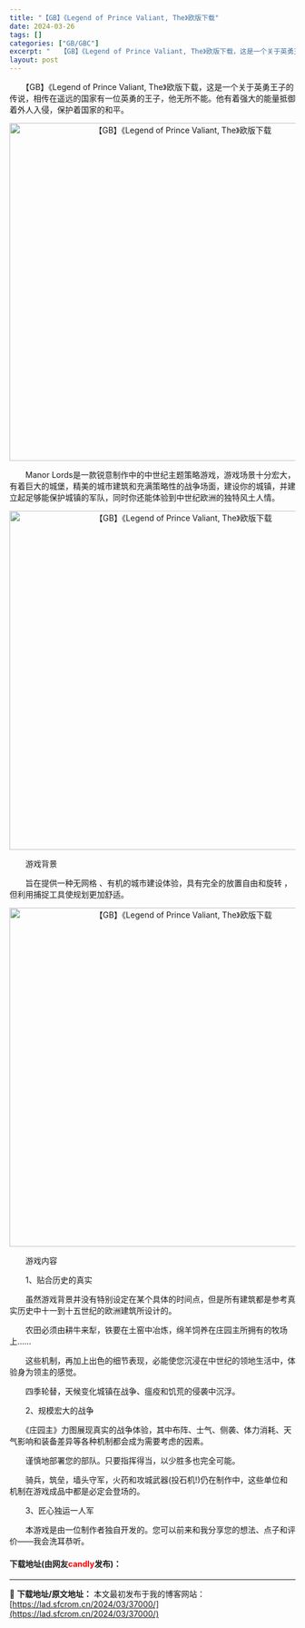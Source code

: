 ```yaml
---
title: "【GB】《Legend of Prince Valiant, The》欧版下载"
date: 2024-03-26
tags: []
categories: ["GB/GBC"]
excerpt: "　　【GB】《Legend of Prince Valiant, The》欧版下载，这是一个关于英勇王子的传说，相传在遥远的国家有一位英勇的王子，他无所不能。他有着强大的能量抵御着外人入侵，保护着国家的和平。 　　Manor Lords是一款锐意制作中的中世纪主题策略游戏，游戏场景十分宏大，有着巨大&hellip;"
layout: post
---
```


 <p>　　【GB】《Legend of Prince Valiant, The》欧版下载，这是一个关于英勇王子的传说，相传在遥远的国家有一位英勇的王子，他无所不能。他有着强大的能量抵御着外人入侵，保护着国家的和平。</p> <p align="center"><img align="" border="0" src="https://lad.sfcrom.cn/wp-content/uploads/2024/03/20240326_6602864bd6b4f.png" width="595" alt="【GB】《Legend of Prince Valiant, The》欧版下载" /></p> <p>　　Manor Lords是一款锐意制作中的中世纪主题策略游戏，游戏场景十分宏大，有着巨大的城堡，精美的城市建筑和充满策略性的战争场面，建设你的城镇，并建立起足够能保护城镇的军队，同时你还能体验到中世纪欧洲的独特风土人情。</p> <p align="center"><img align="" border="0" src="https://lad.sfcrom.cn/wp-content/uploads/2024/03/20240326_6602864d9a3eb.png" width="597" alt="【GB】《Legend of Prince Valiant, The》欧版下载" /></p> <p>　　游戏背景</p> <p>　　旨在提供一种无网格 、有机的城市建设体验，具有完全的放置自由和旋转 ，但利用捕捉工具使规划更加舒适。</p> <p align="center"><img align="" border="0" src="https://lad.sfcrom.cn/wp-content/uploads/2024/03/20240326_6602864f984af.png" width="597" alt="【GB】《Legend of Prince Valiant, The》欧版下载" /></p> <p>　　游戏内容</p> <p>　　1、贴合历史的真实</p> <p>　　虽然游戏背景并没有特别设定在某个具体的时间点，但是所有建筑都是参考真实历史中十一到十五世纪的欧洲建筑所设计的。</p> <p>　　农田必须由耕牛来犁，铁要在土窑中冶炼，绵羊饲养在庄园主所拥有的牧场上&hellip;&hellip;</p> <p>　　这些机制，再加上出色的细节表现，必能使您沉浸在中世纪的领地生活中，体验身为领主的感觉。</p> <p>　　四季轮替，天候变化城镇在战争、瘟疫和饥荒的侵袭中沉浮。</p> <p>　　2、规模宏大的战争</p> <p>　　《庄园主》力图展现真实的战争体验，其中布阵、士气、侧袭、体力消耗、天气影响和装备差异等各种机制都会成为需要考虑的因素。</p> <p>　　谨慎地部署您的部队。只要指挥得当，以少胜多也完全可能。</p> <p>　　骑兵，筑垒，墙头守军，火药和攻城武器(投石机!)仍在制作中，这些单位和机制在游戏成品中都是必定会登场的。</p> <p>　　3、匠心独运一人军</p> <p>　　本游戏是由一位制作者独自开发的。您可以前来和我分享您的想法、点子和评价&mdash;&mdash;我会洗耳恭听。</p> <p><h4>下载地址(由网友<font color="red">candly</font>发布)：</h4></p> 

---
📖 **下载地址/原文地址：** 本文最初发布于我的博客网站：[https://lad.sfcrom.cn/2024/03/37000/](https://lad.sfcrom.cn/2024/03/37000/)
